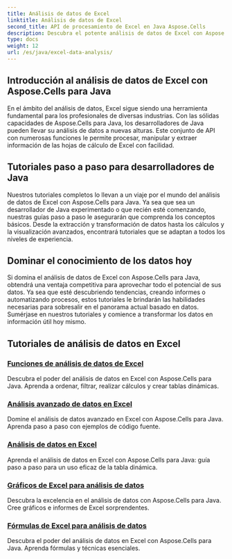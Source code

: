 ```yaml
---
title: Análisis de datos de Excel
linktitle: Análisis de datos de Excel
second_title: API de procesamiento de Excel en Java Aspose.Cells
description: Descubra el potente análisis de datos de Excel con Aspose.Cells para Java. Explore tutoriales paso a paso para desarrolladores de Java. Domine la información de los datos hoy mismo.
type: docs
weight: 12
url: /es/java/excel-data-analysis/
---
```


## Introducción al análisis de datos de Excel con Aspose.Cells para Java

En el ámbito del análisis de datos, Excel sigue siendo una herramienta fundamental para los profesionales de diversas industrias. Con las sólidas capacidades de Aspose.Cells para Java, los desarrolladores de Java pueden llevar su análisis de datos a nuevas alturas. Este conjunto de API con numerosas funciones le permite procesar, manipular y extraer información de las hojas de cálculo de Excel con facilidad.

## Tutoriales paso a paso para desarrolladores de Java

Nuestros tutoriales completos lo llevan a un viaje por el mundo del análisis de datos de Excel con Aspose.Cells para Java. Ya sea que sea un desarrollador de Java experimentado o que recién esté comenzando, nuestras guías paso a paso le asegurarán que comprenda los conceptos básicos. Desde la extracción y transformación de datos hasta los cálculos y la visualización avanzados, encontrará tutoriales que se adaptan a todos los niveles de experiencia.

## Dominar el conocimiento de los datos hoy

Si domina el análisis de datos de Excel con Aspose.Cells para Java, obtendrá una ventaja competitiva para aprovechar todo el potencial de sus datos. Ya sea que esté descubriendo tendencias, creando informes o automatizando procesos, estos tutoriales le brindarán las habilidades necesarias para sobresalir en el panorama actual basado en datos. Sumérjase en nuestros tutoriales y comience a transformar los datos en información útil hoy mismo.

## Tutoriales de análisis de datos en Excel
### [Funciones de análisis de datos de Excel](./data-analysis-functions-excel/)
Descubra el poder del análisis de datos en Excel con Aspose.Cells para Java. Aprenda a ordenar, filtrar, realizar cálculos y crear tablas dinámicas.
### [Análisis avanzado de datos en Excel](./advanced-data-analysis-excel/)
Domine el análisis de datos avanzado en Excel con Aspose.Cells para Java. Aprenda paso a paso con ejemplos de código fuente.
### [Análisis de datos en Excel](./data-analysis-excel-pivot/)
Aprenda el análisis de datos en Excel con Aspose.Cells para Java: guía paso a paso para un uso eficaz de la tabla dinámica.
### [Gráficos de Excel para análisis de datos](./data-analysis-excel-charts/)
Descubra la excelencia en el análisis de datos con Aspose.Cells para Java. Cree gráficos e informes de Excel sorprendentes.
### [Fórmulas de Excel para análisis de datos](./data-analysis-excel-formulas/)
Descubra el poder del análisis de datos en Excel con Aspose.Cells para Java. Aprenda fórmulas y técnicas esenciales.